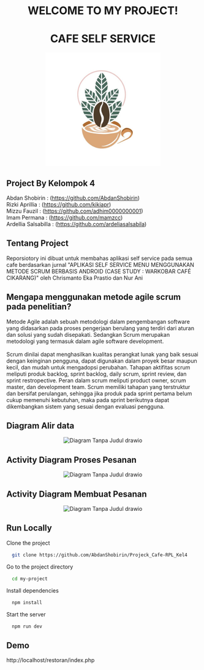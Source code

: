 <h1 align="center">WELCOME TO MY PROJECT!</h1>
<h1 align="center">CAFE SELF SERVICE</h1>
<p align="center">
  <img src="template/masuk/images/cafe.jpg" alt="Logo" width="300"><br>
</p>

## Project By Kelompok 4
Abdan Shobirin : (https://github.com/AbdanShobirin) <br>
Rizki Aprillia : (https://github.com/kikiapr)<br>
Mizzu Fauzil : (https://github.com/adhim0000000001)<br>
Imam Permana : (https://github.com/mamzcc)<br>
Ardellia Salsabilla : (https://github.com/ardeliasalsabila)<br>

## Tentang Project
Reporsiotory ini dibuat untuk membahas aplikasi self service pada semua cafe berdasarkan jurnal "APLIKASI SELF SERVICE MENU MENGGUNAKAN METODE
SCRUM BERBASIS ANDROID (CASE STUDY : WARKOBAR CAFÉ CIKARANG)" oleh Chrismanto Eka Prastio dan Nur Ani

## Mengapa menggunakan metode agile scrum pada penelitian?
Metode Agile adalah sebuah metodologi dalam pengembangan software yang didasarkan pada proses pengerjaan berulang yang terdiri dari aturan dan solusi yang sudah disepakati. Sedangkan Scrum merupakan metodologi yang termasuk dalam agile software development. <br> <br>
Scrum dinilai dapat menghasilkan kualitas perangkat lunak yang baik sesuai dengan keinginan pengguna, dapat digunakan dalam proyek besar maupun kecil, dan mudah untuk mengadopsi perubahan. Tahapan aktifitas scrum meliputi produk backlog, sprint backlog, daily scrum, sprint review, dan sprint restropective. Peran dalam scrum meliputi product owner, scrum master, dan development team. Scrum memiliki tahapan yang terstruktur dan bersifat perulangan, sehingga jika produk pada sprint pertama belum cukup memenuhi kebutuhan, maka pada sprint berikutnya dapat dikembangkan sistem yang sesuai dengan evaluasi pengguna.

## Diagram Alir data
<p align="center">
  <img src="https://github.com/user-attachments/assets/adacfb49-f499-4260-ac3f-ac98e5cb7d28" alt="Diagram Tanpa Judul drawio" width="500">
</p>

## Activity Diagram Proses Pesanan
<p align="center">
  <img src="https://github.com/user-attachments/assets/d3baf16b-7d7b-4715-8c3b-54389f76815c" alt="Diagram Tanpa Judul drawio" width="500">
</p>

## Activity Diagram Membuat Pesanan
<p align="center">
  <img src="https://github.com/user-attachments/assets/b282cf7c-538e-4b1c-b838-f23c710f8324" alt="Diagram Tanpa Judul drawio" width="500">
</p>

## Run Locally

Clone the project

```bash
  git clone https://github.com/AbdanShobirin/Projeck_Cafe-RPL_Kel4
```

Go to the project directory

```bash
  cd my-project
```

Install dependencies

```bash
  npm install
```

Start the server

```bash
  npm run dev
```


## Demo

http://localhost/restoran/index.php
